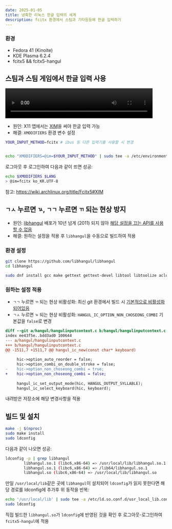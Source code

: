 ```yaml
---
date: 2025-01-05
title: 냉혹한 리눅스 한글 입력의 세계
description: fcitx 환경에서 스팀과 기타등등에 한글 입력하기
---
```


### 환경

- Fedora 41 (Kinoite)
- KDE Plasma 6.2.4
- fcitx5 && fcitx5-hangul

## 스팀과 스팀 게임에서 한글 입력 사용

<video width="460" height="93" autoplay controls loop src="https://github.com/user-attachments/assets/1291f0c8-f812-41d6-a31e-92bbdeef460c"></video>

- 원인: X11 앱에서는 [XIM](https://en.wikipedia.org/wiki/X_Input_Method)을 써야 한글 입력 가능
- 해결: `XMODIFIERS` 환경 변수 설정

```sh
YOUR_INPUT_METHOD=fcitx # ibus 등 다른 입력기를 사용할 시 변경


echo "XMODIFIERS=@im=$YOUR_INPUT_METHOD" | sudo tee -a /etc/environment
```

로그아웃 후 로그인하여 다음과 같이 뜨면 성공:

```sh
echo $XMODIFIERS $LANG
> @im=fcitx ko_KR.UTF-8
```

참고: <https://wiki.archlinux.org/title/Fcitx5#XIM>

## `ㄱㅅ` 누르면 `ㄳ`, `ㄱㄱ` 누르면 `ㄲ` 되는 현상 방지

- 원인: [libhangul](https://github.com/libhangul/libhangul) 배포가 10년 넘게 (2011) 되지 않아 [해당 설정을 끄는 API를 사용할 수 없음](https://github.com/fcitx/fcitx5-hangul/issues/12#issuecomment-2341205900)
- 해결: 원하는 설정을 적용 후 `libhangul`을 수동으로 빌드하여 적용

### 환경 설정

```sh
git clone https://github.com/libhangul/libhangul
cd libhangul

sudo dnf install gcc make gettext gettext-devel libtool libtoolize aclocal autoconf expat-devel
```

### 원하는 설정 적용

- `ㄱㄱ` 누르면 `ㄲ` 되는 현상 비활성화: 최신 git 환경에서 빌드 시 [기본적으로 비활성화되어있음](https://github.com/libhangul/libhangul/commit/1b438ae53333c7186544ecd79add5ea175a63d8d#diff-b52a01722c6deec9de955a307286b6014e2882497dc05be1f61af32129ed1c44R857)
- `ㄱㅅ` 누르면 `ㄳ` 되는 현상 비활성화: `HANGUL_IC_OPTION_NON_CHOSEONG_COMBI` 기본값을 `false`로 변경

```diff
diff --git a/hangul/hangulinputcontext.c b/hangul/hangulinputcontext.c
index ee43f5e..bdd3ad0 100644
--- a/hangul/hangulinputcontext.c
+++ b/hangul/hangulinputcontext.c
@@ -1511,7 +1511,7 @@ hangul_ic_new(const char* keyboard)
 
     hic->option_auto_reorder = false;
     hic->option_combi_on_double_stroke = false;
-    hic->option_non_choseong_combi = true;
+    hic->option_non_choseong_combi = false;
 
     hangul_ic_set_output_mode(hic, HANGUL_OUTPUT_SYLLABLE);
     hangul_ic_select_keyboard(hic, keyboard);
```

내려받은 저장소에 해당 변경사항을 적용

## 빌드 및 설치

```sh
make -j $(nproc)
sudo make install
sudo ldconfig
```

다음과 같이 나오면 성공:

```sh
ldconfig -p | grep libhangul
        libhangul.so.1 (libc6,x86-64) => /usr/local/lib/libhangul.so.1
        libhangul.so.1 (libc6,x86-64) => /lib64/libhangul.so.1
        libhangul.so (libc6,x86-64) => /usr/local/lib/libhangul.so
```

만일 `/usr/local/lib`같은 곳에 `libhangul`이 설치되어 `ldconfig`가 읽지 못한다면 해당 경로를 ldconfig에 추가후 위 동작을 반복:

```sh
echo '/usr/local/lib' | sudo tee -a /etc/ld.so.conf.d/usr_local_lib.conf
sudo ldconfig
```

직접 빌드한 `libhangul.so`가 `ldconfig`에 반영된 것을 확인 후 로그아웃-로그인하여 `fcitx5-hangul`에 적용
